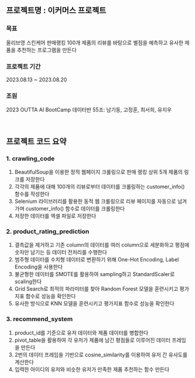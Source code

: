 ## 프로젝트명 : 이커머스 프로젝트  

### 목표
올리브영 스킨케어 판매랭킹 100개 제품의 리뷰를 바탕으로 별점을 예측하고 유사한 제품을 추천하는 프로그램을 만든다  
### 프로젝트 기간
2023.08.13 ~ 2023.08.20
### 조원
2023 OUTTA AI BootCamp 데이터반 55조: 남기동, 고정훈, 최서희, 유지우

<br>

## 프로젝트 코드 요약
### 1. crawling_code
  1. BeautifulSoup을 이용한 정적 웹페이지 크롤링으로 판매 랭킹 상위 5개 제품의 링크를 저장한다
  2. 각각의 제품에 대해 100개의 리뷰로부터 데이터를 크롤링하는 customer_info() 함수를 작성한다
  3. Selenium 라이브러리를 활용한 동적 웹 크롤링으로 리뷰 페이지를 자동으로 넘겨가며 customer_info() 함수로 데이터를 크롤링한다
  4. 저장한 데이터를 엑셀 파일로 저장한다

### 2. product_rating_prediction
  1. 결측값을 제거하고 기존 column의 데이터를 여러 column으로 세분화하고 평점에 숫자만 남기는 등 데이터 전처리를 수행한다
  2. 범주형 데이터를 수치형 데이터로 변환하기 위해 One-Hot Encoding, Label Encoding을 사용한다
  3. 불균형한 데이터를 SMOTE를 활용하여 sampling하고 StandardScaler로 scaling한다
  4. Grid Search로 최적의 파라미터를 찾아 Random Forest 모델을 훈련시키고 평가지표 함수로 성능을 확인한다
  5. 유사한 방식으로 KNN 모델을 훈련시키고 평가지표 함수로 성능을 확인한다

### 3. recommend_system 
  1. product_id를 기준으로 유저 데이터와 제품 데이터를 병합한다
  2. pivot_table을 활용하여 각 유저가 제품에 남긴 평점들로 이루어진 데이터 프레임을 만든다
  3. 2번의 데이터 프레임을 기반으로 cosine_similarity를 이용하여 유저 간 유사도를 계산한다
  4. 입력한 아이디의 유저와 비슷한 유저가 만족한 제품 추천하는 함수 만든다

